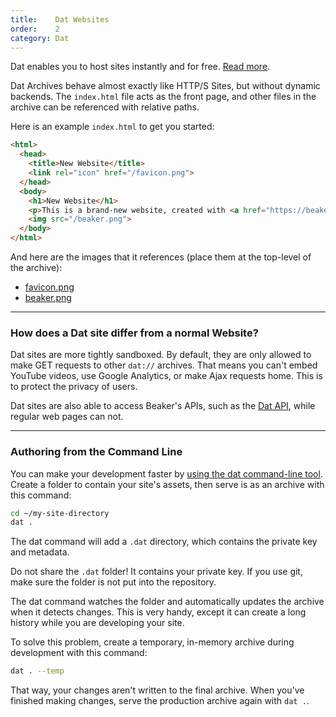 ```yaml
---
title:    Dat Websites
order:    2
category: Dat
---
```


<div class="card">
  <p>Dat enables you to host sites instantly and for free. <a href="/docs/intro.html">Read more</a>.</p>
</div>

Dat Archives behave almost exactly like HTTP/S Sites, but without dynamic backends.
The `index.html` file acts as the front page, and other files in the archive can be referenced with relative paths.

Here is an example `index.html` to get you started:

```html
<html>
  <head>
    <title>New Website</title>
    <link rel="icon" href="/favicon.png">
  </head>
  <body>
    <h1>New Website</h1>
    <p>This is a brand-new website, created with <a href="https://beakerbrowser.com">Beaker</a>!</p>
    <img src="/beaker.png">
  </body>
</html>
```

And here are the images that it references (place them at the top-level of the archive):

 - [favicon.png](/img/favicon.png)
 - [beaker.png](/img/logo/256x256.png)

<hr class="nomargin">

### How does a Dat site differ from a normal Website?

Dat sites are more tightly sandboxed.
By default, they are only allowed to make GET requests to other `dat://` archives. 
That means you can't embed YouTube videos, use Google Analytics, or make Ajax requests home.
This is to protect the privacy of users.

Dat sites are also able to access Beaker's APIs, such as the [Dat API](/docs/apis/dat.html), while regular web pages can not.

<hr class="nomargin">

### Authoring from the Command Line 

You can make your development faster by [using the dat command-line tool](https://github.com/datproject/dat).
Create a folder to contain your site's assets, then serve is as an archive with this command:

```bash
cd ~/my-site-directory
dat .
```

The dat command will add a `.dat` directory, which contains the private key and metadata.

<div class="technical-explanation" data-title="Beware!">
  <div class="icon"><span class="fa fa-exclamation-triangle"></span></div>
  <div class="body">
    <p>
      Do not share the <code>.dat</code> folder!
      It contains your private key.
      If you use git, make sure the folder is not put into the repository.
    </p>
  </div>
</div>

The dat command watches the folder and automatically updates the archive when it detects changes.
This is very handy, except it can create a long history while you are developing your site.

To solve this problem, create a temporary, in-memory archive during development with this command:

```bash
dat . --temp
```

That way, your changes aren't written to the final archive.
When you've finished making changes, serve the production archive again with `dat .`.
